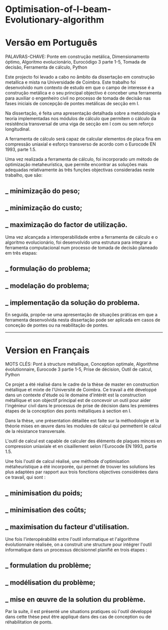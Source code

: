 # Optimisation-of-I-beam-Evolutionary-algorithm
# Versão em Português

PALAVRAS-CHAVE: Ponte em construção metálica, Dimensionamento óptimo, Algoritmo evolucionário, Eurocódigo 3 parte 1-5, Tomada de decisão, Ferramenta de cálculo, Python

Este projecto foi levado a cabo no âmbito da dissertação em construção metallica e mista na Universidade de Coimbra.
Este trabalho foi desenvolvido num contexto de estudo em que o campo de interesse é a construção metálica e o seu principal objectivo é conceber uma ferramenta para
auxiliar o engenheiro civil no processo de tomada de decisão nas fases iniciais de concepção de pontes metálicas de secção em I.

Na dissertação, é feita uma apresentação detalhada sobre a metodologia e teoria implementadas nos módulos de cálculo que permitem o cálculo da resistência transversal 
de uma viga de secção em I com ou sem reforço longitudinal. 

A ferramenta de cálculo será capaz de calcular elementos de placa fina em compressão uniaxial e esforço transverso de acordo com o Eurocode EN 1993, parte 1.5.

Uma vez realizada a ferramenta de cálculo, foi incorporado um método de optimização metaheurística, que permite encontrar as soluções mais adequadas relativamente
às três funções objectivas consideradas neste trabalho, que são: 
## _ minimização do peso;
## _ minimização do custo;
## _ maximização do factor de utilização.

Uma vez alcançada a interoperabilidade entre a ferramenta de cálculo e o algoritmo evolucionário, foi desenvolvido uma estrutura para integrar a ferramenta 
computacional num processo de tomada de decisão planeado em três etapas: 
## _ formulação do problema;
## _ modelação do problema;
## _ implementação da solução do problema.

En seguida, propõe-se uma apresentação de situações práticas em que a ferramenta desenvolvida nesta dissertação pode ser aplicada em casos de conceção 
de pontes ou na reabilitação de pontes.


----------------------------------------------------------------------------------------------------------
# Version en Français

MOTS CLÉS: Pont à structure métallique, Conception optimale, Algorithme évolutionnaire, Eurocode 3 partie 1-5, Prise de décision, Outil de calcul, Python

Ce projet a été réalisé dans le cadre de la thèse de master en construction métallique et mixte de l'Université de Coimbra.
Ce travail a été développé dans un contexte d'étude où le domaine d'intérêt est la construction métallique et son objectif principal est de concevoir un 
outil pour aider l'ingénieur civil dans le processus de prise de décision dans les premières étapes de la conception des ponts métalliques à section en I.

Dans la thèse, une présentation détaillée est faite sur la méthodologie et la théorie mises en œuvre dans les modules de calcul qui permettent 
le calcul de la résistance transversale. 

L'outil de calcul est capable de calculer des éléments de plaques minces en compression uniaxiale et en cisaillement selon l'Eurocode EN 1993, partie 1.5.

Une fois l'outil de calcul réalisé, une méthode d'optimisation métaheuristique a été incorporée, qui permet de trouver les solutions les plus adaptées par 
rapport aux trois fonctions objectives considérées dans ce travail, qui sont : 
## _ minimisation du poids;
## _ minimisation des coûts;
## _ maximisation du facteur d'utilisation.

Une fois l'interopérabilité entre l'outil informatique et l'algorithme évolutionnaire réalisée, on a construit une structure pour intégrer l'outil 
informatique dans un processus décisionnel planifié en trois étapes : 
## _ formulation du problème;
## _ modélisation du problème;
## _ mise en œuvre de la solution du problème.

Par la suite, il est présenté une situations pratiques où l'outil développé dans cette thèse peut être appliqué dans des cas de conception ou 
de réhabilitation de ponts.
